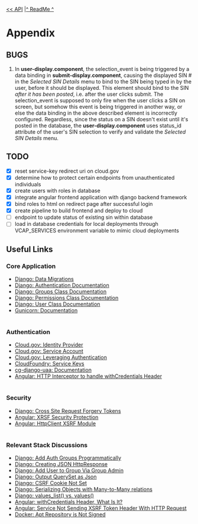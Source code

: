 [<< API](API.md) |[^ ReadMe ^](../README.md)

# Appendix

## BUGS

1. In <b>user-display.component</b>, the selection_event is being triggered by a data binding in <b>submit-display.component</b>, causing the displayed SIN # in the <i>Selected SIN Details</i> menu to bind to the SIN being typed in by the user, before it should be displayed. This element should bind to the SIN <i>after it has been posted</i>, i.e. after the user clicks submit. The selection_event is supposed to only fire when the user clicks a SIN on screen, but somehow this event is being triggered in another way, or else the data binding in the above described element is incorrectly configured. Regardless, since the status on a SIN doesn't exist until it's posted in the database, the <b>user-display.component</b> uses status_id attribute of the user's SIN selection to verify and validate the <i>Selected SIN Details</i> menu.

## TODO
- [x] reset service-key redirect uri on cloud.gov
- [x] determine how to protect certain endpoints from unauthenticated individuals
- [x] create users with roles in database
- [x] integrate angular frontend application with django backend framework
- [x] bind roles to html on redirect page after successful login 
- [x] create pipeline to build frontend and deploy to cloud
- [ ] endpoint to update status of existing sin within database
- [ ] load in database credentials for local deployments through VCAP_SERVICES environment variable to mimic cloud deployments

## Useful Links
### Core Application
- [Django: Data Migrations](https://docs.djangoproject.com/en/3.0/topics/migrations/#data-migrations)
- [Django: Authentication Documentation](https://docs.djangoproject.com/en/3.0/topics/auth/default/)<br>
- [Django: Groups Class Documentation](https://docs.djangoproject.com/en/3.0/ref/contrib/auth/#django.contrib.auth.models.Group)<br>
- [Django: Permissions Class Documentation](https://docs.djangoproject.com/en/3.0/topics/auth/default/#permissions-and-authorization)<br>
- [Django: User Class Documentation](https://docs.djangoproject.com/en/3.0/topics/auth/default/#user-objects)<br>
- [Gunicorn: Documentation](https://docs.gunicorn.org/en/stable/run.html)<br><br>
### Authentication
- [Cloud.gov: Identity Provider](https://cloud.gov/docs/services/cloud-gov-identity-provider/) <br/>
- [Cloud.gov: Service Account](https://cloud.gov/docs/services/cloud-gov-service-account/)
- [Cloud.gov: Leveraging Authentication](https://cloud.gov/docs/management/leveraging-authentication/) <br/>
- [CloudFoundry: Service Keys](https://docs.cloudfoundry.org/devguide/services/service-keys.html) <br/>
- [cg-django-uaa: Documentation](https://cg-django-uaa.readthedocs.io/en/latest/quickstart.html)<br/>
- [Angular: HTTP Interceptor to handle withCredentials Header](https://weblog.west-wind.com/posts/2019/Apr/07/Creating-a-custom-HttpInterceptor-to-handle-withCredentials)<br><br>
### Security
- [Django: Cross Site Request Forgery Tokens](https://docs.djangoproject.com/en/3.0/ref/csrf/)<Br>
- [Angular: XRSF Security Protection](https://angular.io/guide/http#security-xsrf-protection)<br>
- [Angular: HttpClient XSRF Module](https://angular.io/api/common/http/HttpClientXsrfModule)<br><br>
### Relevant Stack Discussions
- [Django: Add Auth Groups Programmatically](https://stackoverflow.com/questions/25024795/django-1-7-where-to-put-the-code-to-add-groups-programmatically/25803284#25803284)<br>
- [Django: Creating JSON HttpResponse](https://stackoverflow.com/questions/2428092/creating-a-json-response-using-django-and-python)<br>
- [Django: Add User to Group Via Group Admin](https://stackoverflow.com/questions/39485067/django-add-user-to-group-via-django-admin/39648244)<br>
- [Django: Output QuerySet as Json](https://stackoverflow.com/questions/15874233/output-django-queryset-as-json)<br>
- [Django: CSRF Cookie Not Set](https://stackoverflow.com/questions/17716624/django-csrf-cookie-not-set)<br>
- [Django: Serializing Objects with Many-to-Many relations](https://stackoverflow.com/questions/34474893/django-serializer-manyrelatedmanager-object-at-xx-is-not-json-serializable)<br>
- [Django: values_list() vs. values()](https://stackoverflow.com/questions/37205793/django-values-list-vs-values)
- [Angular: withCredentials Header, What Is It?](https://stackoverflow.com/questions/27406994/http-requests-withcredentials-what-is-this-and-why-using-it)<br>
- [Angular: Service Not Sending XSRF Token Header With HTTP Request](https://stackoverflow.com/questions/50510998/angular-6-does-not-add-x-xsrf-token-header-to-http-request)<br>
- [Docker: Apt Repository is Not Signed](https://stackoverflow.com/questions/59139453/repository-is-not-signed-in-docker-build)<br>